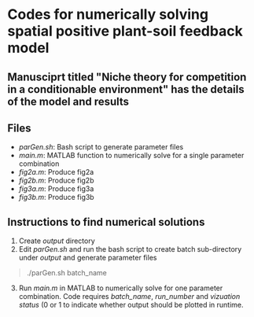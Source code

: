 # Codes for numerically solving spatial positive plant-soil feedback model
## Manusciprt titled "Niche theory for competition in a conditionable environment" has the details of the model and results

## Files
* *parGen.sh*: Bash script to generate parameter files
* *main.m*: MATLAB function to numerically solve for a single parameter combination
* *fig2a.m*: Produce fig2a
* *fig2b.m*: Produce fig2b
* *fig3a.m*: Produce fig3a
* *fig3b.m*: Produce fig3b

## Instructions to find numerical solutions
1. Create *output* directory
2. Edit *parGen.sh* and run the bash script to create batch sub-directory under *output* and generate parameter files
> ./parGen.sh batch\_name
3. Run *main.m* in MATLAB to numerically solve for one parameter combination. Code requires *batch_name*, *run_number* and *vizuation status* (0 or 1 to indicate whether output should be plotted in runtime.
